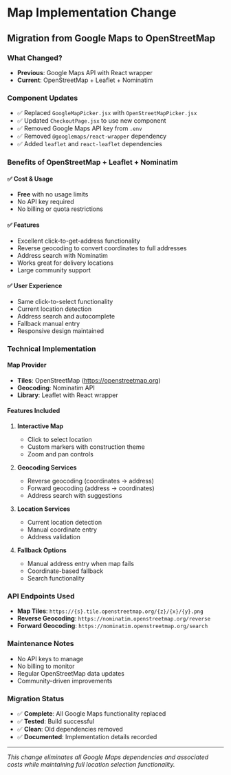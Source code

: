 # Map Implementation Change

## Migration from Google Maps to OpenStreetMap

### What Changed?
- **Previous**: Google Maps API with React wrapper
- **Current**: OpenStreetMap + Leaflet + Nominatim

### Component Updates
- ✅ Replaced `GoogleMapPicker.jsx` with `OpenStreetMapPicker.jsx`
- ✅ Updated `CheckoutPage.jsx` to use new component
- ✅ Removed Google Maps API key from `.env`
- ✅ Removed `@googlemaps/react-wrapper` dependency
- ✅ Added `leaflet` and `react-leaflet` dependencies

### Benefits of OpenStreetMap + Leaflet + Nominatim

#### ✅ **Cost & Usage**
- **Free** with no usage limits
- No API key required
- No billing or quota restrictions

#### ✅ **Features**
- Excellent click-to-get-address functionality
- Reverse geocoding to convert coordinates to full addresses
- Address search with Nominatim
- Works great for delivery locations
- Large community support

#### ✅ **User Experience**
- Same click-to-select functionality
- Current location detection
- Address search and autocomplete
- Fallback manual entry
- Responsive design maintained

### Technical Implementation

#### Map Provider
- **Tiles**: OpenStreetMap (https://openstreetmap.org)
- **Geocoding**: Nominatim API
- **Library**: Leaflet with React wrapper

#### Features Included
1. **Interactive Map**
   - Click to select location
   - Custom markers with construction theme
   - Zoom and pan controls

2. **Geocoding Services**
   - Reverse geocoding (coordinates → address)
   - Forward geocoding (address → coordinates)
   - Address search with suggestions

3. **Location Services**
   - Current location detection
   - Manual coordinate entry
   - Address validation

4. **Fallback Options**
   - Manual address entry when map fails
   - Coordinate-based fallback
   - Search functionality

### API Endpoints Used
- **Map Tiles**: `https://{s}.tile.openstreetmap.org/{z}/{x}/{y}.png`
- **Reverse Geocoding**: `https://nominatim.openstreetmap.org/reverse`
- **Forward Geocoding**: `https://nominatim.openstreetmap.org/search`

### Maintenance Notes
- No API keys to manage
- No billing to monitor
- Regular OpenStreetMap data updates
- Community-driven improvements

### Migration Status
- ✅ **Complete**: All Google Maps functionality replaced
- ✅ **Tested**: Build successful
- ✅ **Clean**: Old dependencies removed
- ✅ **Documented**: Implementation details recorded

---

*This change eliminates all Google Maps dependencies and associated costs while maintaining full location selection functionality.*
